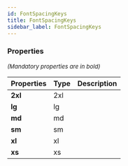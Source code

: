 ```yaml
---
id: FontSpacingKeys
title: FontSpacingKeys
sidebar_label: FontSpacingKeys
---
```




### Properties

<font size="2"><i>(Mandatory properties are in bold)</i></font>

| Properties | Type | Description |
| --------- | ---- | ----------- |
| **2xl** | 2xl |  |
| **lg** | lg |  |
| **md** | md |  |
| **sm** | sm |  |
| **xl** | xl |  |
| **xs** | xs |  |

